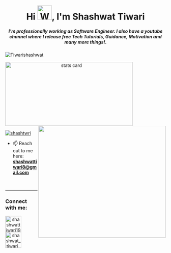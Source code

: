 
<h1 align="center">Hi <img src="https://raw.githubusercontent.com/nixin72/nixin72/master/wave.gif" 
         alt="Waving hand animated gif"
         height="45"
         width="45" />, I'm Shashwat Tiwari</h1>
<h5 align="center">
I'm professionally working as Software Engineer. I also have a youtube channel where I release free Tech Tutorials, Guidance, Motivation and many more things!.
</h5>

<p align="left"> <img src="https://komarev.com/ghpvc/?username=Tiwarishashwat&label=Profile%20views&style=flat" alt="Tiwarishashwat" /> </p>
<p>
<a align= "center" href="https://github.com/Tiwarishashwat">
<img alt= "stats card" height="200px" width="400" src="https://github-readme-streak-stats.herokuapp.com?user=Tiwarishashwat&theme=radical">
<img align="right" height="350" width="400" src="https://media.giphy.com/media/USV0ym3bVWQJJmNu3N/giphy.gif" /> </a>
</p>

<p align="left"> <a href="https://www.youtube.com/user/shashtwri" target="blank"><img src="https://img.shields.io/youtube/channel/views/UCegtbaD_t6PYm3eaAf_bvGQ?style=social" alt="shashtwri" /></a> </p>

- 📫 Reach out to me here: **shashwattiwari8@gmail.com**
<br><br><br>
<hr>

<h3 align="left">Connect with me:</h3>
<p align="center">
<a href="https://www.linkedin.com/in/shashwattiwari1999/" target="blank"><img align="left" src="https://img.icons8.com/cute-clipart/64/000000/linkedin.png" alt="shashwattiwari1999" height="50" width="50" /></a>&nbsp;&nbsp;&nbsp;&nbsp;
<a href="https://instagram.com/shashwat_tiwari_st" target="blank"><img align="left" src="https://img.icons8.com/cute-clipart/64/000000/instagram-new.png" alt="shashwat_tiwari_st" height="50" width="50" /></a>
</p>


<!--
**Tiwarishashwat/Tiwarishashwat** is a ✨ _special_ ✨ repository because its `README.md` (this file) appears on your GitHub profile.

Here are some ideas to get you started:

- 🔭 I’m currently working on ...
- 🌱 I’m currently learning ...
- 👯 I’m looking to collaborate on ...
- 🤔 I’m looking for help with ...
- 💬 Ask me about ...
- 📫 How to reach me: ...
- 😄 Pronouns: ...
- ⚡ Fun fact: ...
-->
